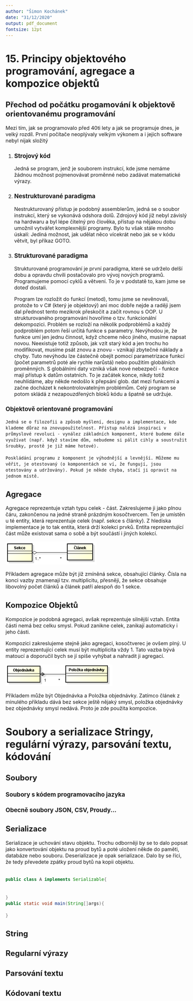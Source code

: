 ```yaml
---
author: "Šimon Kochánek"
date: "31/12/2020"
output: pdf_document
fontsize: 12pt
---
```


<style type="text/css">
body{
    font-size: 12pt;
}
</style>

# 15. Principy objektového programování, agregace a kompozice objektů

## Přechod od počátku progamování k objektově orientovanému programování

Mezi tím, jak se programovalo před 40ti lety a jak se programuje dnes, je velký rozdíl. První počítače neoplývaly velkým výkonem a i jejich software nebyl nijak složitý

1. ### Strojový kód
    
    Jedná se program, jenž je souborem instrukcí, kde jsme nemáme žádnou možnost pojmenovávat proměnné nebo zadávat matematické výrazy.

2. ### Nestrukturované paradigma

    Nestrukturovaný přístup je podobný assemblerům, jedná se o soubor instrukcí, který se vykonává odshora dolů. Zdrojový kód již nebyl závislý na hardwaru a byl lépe čitelný pro člověka, přístup na nějakou dobu umožnil vytvářet komplexnější programy. Bylo tu však stále mnoho úskalí: Jediná možnost, jak udělat něco vícekrát nebo jak se v kódu větvit, byl příkaz GOTO.

3. ### Strukturované paradigma


    Strukturované programování je první paradigma, které se udrželo delší dobu a opravdu chvíli postačovalo pro vývoj nových programů. Programujeme pomocí cyklů a větvení. To je v podstatě to, kam jsme se doteď dostali.

    Program lze rozložit do funkcí (metod), tomu jsme se nevěnovali, protože to v C# (který je objektový) ani moc dobře nejde a raději jsem dal přednost tento mezikrok přeskočit a začít rovnou s OOP. U strukturovaného programování hovoříme o tzv. funkcionální dekompozici. Problém se rozloží na několik podproblémů a každý podproblém potom řeší určitá funkce s parametry. Nevýhodou je, že funkce umí jen jednu činnost, když chceme něco jiného, musíme napsat novou. Neexistuje totiž způsob, jak vzít starý kód a jen trochu ho modifikovat, musíme psát znovu a znovu - vznikají zbytečné náklady a chyby. Tuto nevýhodu lze částečně obejít pomocí parametrizace funkcí (počet parametrů poté ale rychle narůstá) nebo použitím globálních proměnných. S globálními daty vzniká však nové nebezpečí - funkce mají přístup k datům ostatních. To je začátek konce, nikdy totiž neuhlídáme, aby někde nedošlo k přepsání glob. dat mezi funkcemi a začne docházet k nekontrolovatelným problémům. Celý program se potom skládá z nezapouzdřených bloků kódu a špatně se udržuje.

### Objektově orientované programování 

    Jedná se o filozofii a způsob myšlení, designu a implementace, kde klademe důraz na znovupoužitel­nost. Přístup nalézá inspiraci v průmyslové revoluci - vynález základních komponent, které budeme dále využívat (např. když stavíme dům, nebudeme si pálit cihly a soustružit šroubky, prostě je již máme hotové).

    Poskládání programu z komponent je výhodnější a levnější. Můžeme mu věřit, je otestovaný (o komponentách se ví, že fungují, jsou otestovány a udržovány). Pokud je někde chyba, stačí ji opravit na jednom místě. 


## Agregace

Agregace reprezentuje vztah typu celek - část. Zakreslujeme ji jako plnou čáru, zakončenou na jedné straně prázdným kosočtvercem. Ten je umístěn u té entity, která reprezentuje celek (např. sekce s články). Z hlediska implementace je to tak entita, která drží kolekci prvků. Entita reprezentující část může existovat sama o sobě a být součástí i jiných kolekcí.

![](images/agregation.png)

Příkladem agregace může být již zmíněná sekce, obsahující články. Čísla na konci vazby znamenají tzv. multiplicitu, přesněji, že sekce obsahuje libovolný počet článků a článek patří alespoň do 1 sekce.

## Kompozice Objektů

Kompozice je podobná agregaci, avšak reprezentuje silnější vztah. Entita části nemá bez celku smysl. Pokud zanikne celek, zanikají automaticky i jeho části.

Kompozici zakreslujeme stejně jako agregaci, kosočtverec je ovšem plný. U entity reprezentující celek musí být multiplicita vždy 1. Tato vazba bývá matoucí a doporučil bych se jí spíše vyhýbat a nahradit ji agregací.

![](images/composition.png)

Příkladem může být Objednávka a Položka objednávky. Zatímco článek z minulého příkladu dává bez sekce ještě nějaký smysl, položka objednávky bez objednávky smysl nedává. Proto je zde použita kompozice.

# Soubory a serializace Stringy, regulární výrazy, parsování textu, kódování

## Soubory

### Soubory s kódem programovacího jazyka



### Obecně soubory JSON, CSV, Proudy...




## Serializace 

Serializace je uchování stavu objektu. Trochu odborněji by se to dalo popsat jako konvertování objektu na proud bytů a poté uložení někde do paměti, databáze nebo souboru. Deserializace je opak serializace. Dalo by se říci, že tedy převedete zpátky proud bytů na kopii objektu.

```java

public class A implements Serializable{
    
    
}
public static void main(String[]args){

}

```

## String

## Regularní výrazy

## Parsování textu

## Kódovaní textu

